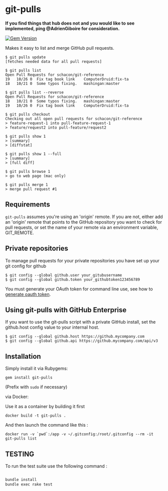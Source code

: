 # git-pulls

**If you find things that hub does not and you would like to see implemented, ping @AdrienGiboire for consideration.**

[![Gem Version](https://badge.fury.io/rb/comma.png)](http://badge.fury.io/rb/git-pulls)

Makes it easy to list and merge GitHub pull requests.

    $ git pulls update
    [fetches needed data for all pull requests]

    $ git pulls list
    Open Pull Requests for schacon/git-reference
    19   10/26 0  Fix tag book link    ComputerDruid:fix-ta
    18   10/21 0  Some typos fixing.   mashingan:master

    $ git pulls list --reverse
    Open Pull Requests for schacon/git-reference
    18   10/21 0  Some typos fixing.   mashingan:master
    19   10/26 0  Fix tag book link    ComputerDruid:fix-ta

    $ git pulls checkout
    Checking out all open pull requests for schacon/git-reference
    > feature-request-1 into pull-feature-request-1
    > feature/request2 into pull-feature/request2

    $ git pulls show 1
    > [summary]
    > [diffstat]

    $ git pulls show 1 --full
    > [summary]
    > [full diff]

    $ git pulls browse 1
    > go to web page (mac only)

    $ git pulls merge 1
    > merge pull request #1

## Requirements

`git-pulls` assumes you're using an 'origin' remote.  If you are not,
either add an 'origin' remote that points to the GitHub repository you want to check
for pull requests, or set the name of your remote via an environment
variable, GIT_REMOTE.

## Private repositories

To manage pull requests for your private repositories you have set up your git config for github

    $ git config --global github.user your_gitubusername
    $ git config --global github.token your_githubtoken123456789

You must generate your OAuth token for command line use, see how to [generate oauth token](https://help.github.com/articles/creating-an-oauth-token-for-command-line-use).

## Using git-pulls with GitHub Enterprise

If you want to use the git-pulls script with a private GitHub install, set the
github.host config value to your internal host.

    $ git config --global github.host https://github.mycompany.com
    $ git config --global github.api https://github.mycompany.com/api/v3

## Installation

Simply install it via Rubygems:

    gem install git-pulls

(Prefix with `sudo` if necessary)

via Docker:

Use it as a container by building it first

    docker build -t git-pulls .

And then launch the command like this :

    docker run -v `pwd`:/app -v ~/.gitconfig:/root/.gitconfig --rm -it git-pulls list

## TESTING

To run the test suite use the following command :

```Bash

bundle install
bundle exec rake test

```
